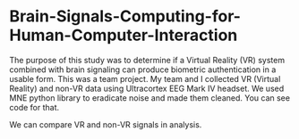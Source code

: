 # Brain-Signals-Computing-for-Human-Computer-Interaction

The purpose of this study was to determine if a Virtual Reality (VR) system combined with brain signaling can produce biometric authentication in a usable form. This was a team project. My team and I collected VR (Virtual Reality) and non-VR data using Ultracortex EEG Mark IV headset. We used MNE python library to eradicate noise and made them cleaned. You can see code for that. 

We can compare VR and non-VR signals in analysis. 
